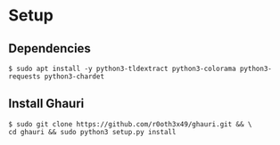 # Setup

## Dependencies

`$ sudo apt install -y python3-tldextract python3-colorama python3-requests python3-chardet`

## Install Ghauri

```
$ sudo git clone https://github.com/r0oth3x49/ghauri.git && \
cd ghauri && sudo python3 setup.py install 
```